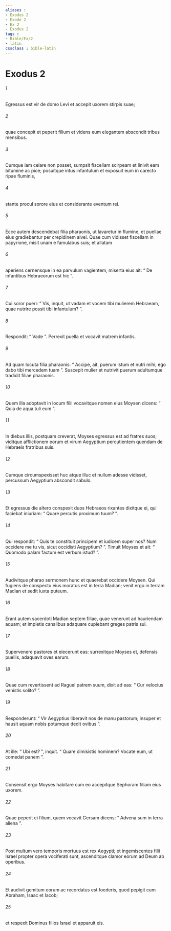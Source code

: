 ```yaml
---
aliases : 
- Exodus 2
- Exode 2
- Ex 2
- Exodus 2
tags : 
- Bible/Ex/2
- latin
cssclass : bible-latin
---
```


# Exodus 2

###### 1
Egressus est vir de domo Levi et accepit uxorem stirpis suae; 
###### 2
quae concepit et peperit filium et videns eum elegantem abscondit tribus mensibus. 
###### 3
Cumque iam celare non posset, sumpsit fiscellam scirpeam et linivit eam bitumine ac pice; posuitque intus infantulum et exposuit eum in carecto ripae fluminis, 
###### 4
stante procul sorore eius et considerante eventum rei.
###### 5
Ecce autem descendebat filia pharaonis, ut lavaretur in flumine, et puellae eius gradiebantur per crepidinem alvei. Quae cum vidisset fiscellam in papyrione, misit unam e famulabus suis; et allatam 
###### 6
aperiens cernensque in ea parvulum vagientem, miserta eius ait: “ De infantibus Hebraeorum est hic ”. 
###### 7
Cui soror pueri: “ Vis, inquit, ut vadam et vocem tibi mulierem Hebraeam, quae nutrire possit tibi infantulum? ”. 
###### 8
Respondit: “ Vade ”. Perrexit puella et vocavit matrem infantis. 
###### 9
Ad quam locuta filia pharaonis: “ Accipe, ait, puerum istum et nutri mihi; ego dabo tibi mercedem tuam ”. Suscepit mulier et nutrivit puerum adultumque tradidit filiae pharaonis. 
###### 10
Quem illa adoptavit in locum filii vocavitque nomen eius Moysen dicens: “ Quia de aqua tuli eum ”.
###### 11
In diebus illis, postquam creverat, Moyses egressus est ad fratres suos; viditque afflictionem eorum et virum Aegyptium percutientem quendam de Hebraeis fratribus suis. 
###### 12
Cumque circumspexisset huc atque illuc et nullum adesse vidisset, percussum Aegyptium abscondit sabulo. 
###### 13
Et egressus die altero conspexit duos Hebraeos rixantes dixitque ei, qui faciebat iniuriam: “ Quare percutis proximum tuum? ”. 
###### 14
Qui respondit: “ Quis te constituit principem et iudicem super nos? Num occidere me tu vis, sicut occidisti Aegyptium? ”. Timuit Moyses et ait: “ Quomodo palam factum est verbum istud? ”.
###### 15
Audivitque pharao sermonem hunc et quaerebat occidere Moysen. Qui fugiens de conspectu eius moratus est in terra Madian; venit ergo in terram Madian et sedit iuxta puteum. 
###### 16
Erant autem sacerdoti Madian septem filiae, quae venerunt ad hauriendam aquam; et impletis canalibus adaquare cupiebant greges patris sui. 
###### 17
Supervenere pastores et eiecerunt eas: surrexitque Moyses et, defensis puellis, adaquavit oves earum. 
###### 18
Quae cum revertissent ad Raguel patrem suum, dixit ad eas: “ Cur velocius venistis solito? ”. 
###### 19
Responderunt: “ Vir Aegyptius liberavit nos de manu pastorum; insuper et hausit aquam nobis potumque dedit ovibus ”. 
###### 20
At ille: “ Ubi est? ”, inquit. “ Quare dimisistis hominem? Vocate eum, ut comedat panem ”. 
###### 21
Consensit ergo Moyses habitare cum eo accepitque Sephoram filiam eius uxorem. 
###### 22
Quae peperit ei filium, quem vocavit Gersam dicens: “ Advena sum in terra aliena ”.
###### 23
Post multum vero temporis mortuus est rex Aegypti; et ingemiscentes filii Israel propter opera vociferati sunt, ascenditque clamor eorum ad Deum ab operibus. 
###### 24
Et audivit gemitum eorum ac recordatus est foederis, quod pepigit cum Abraham, Isaac et Iacob; 
###### 25
et respexit Dominus filios Israel et apparuit eis.
